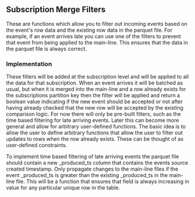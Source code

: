 ## Subscription Merge Filters

These are functions which allow you to filter out incoming events based on the event's
row data and the existing row data in the parquet file. For example, if an event arrives late
you can use one of the filters to prevent that event from being applied to the main-line.
This ensures that the data in the parquet file is always correct.

### Implementation

These filters will be added at the subscription level and will be applied to all the
data for that subscription. When an event arrives it will be batched as usual, but when
it is merged into the main-line and a row already exists for the subscriptions partition
key then the filter will be applied and return a boolean value indicating if the new event
should be accepted or not after having already checked that the new row will be accepted 
by the existing comparison logic. For now there will only be pre-built filters, such
as the time based filtering for late arriving events. Later this can become more general
and allow for arbitrary user-defined functions. The basic idea is to allow the user
to define arbitrary functions that allow the user to filter out updates to rows
when the row already exists. These can be thought of as user-defined constraints.

To implement time based filtering of late arriving events the parquet file should contain a
new _produced_ts column that contains the events source created timestamp. Only propagate 
changes to the main-line files if the event _produced_ts is greater than the existing _produced_ts
in the main-line file. This will be a function that ensures that field is always
increasing in value for any particular unique row in the table.

